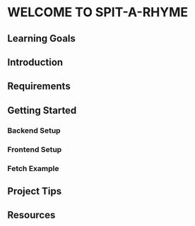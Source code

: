 # WELCOME TO SPIT-A-RHYME


## Learning Goals



## Introduction



## Requirements



## Getting Started

### Backend Setup


### Frontend Setup



### Fetch Example



## Project Tips


## Resources


